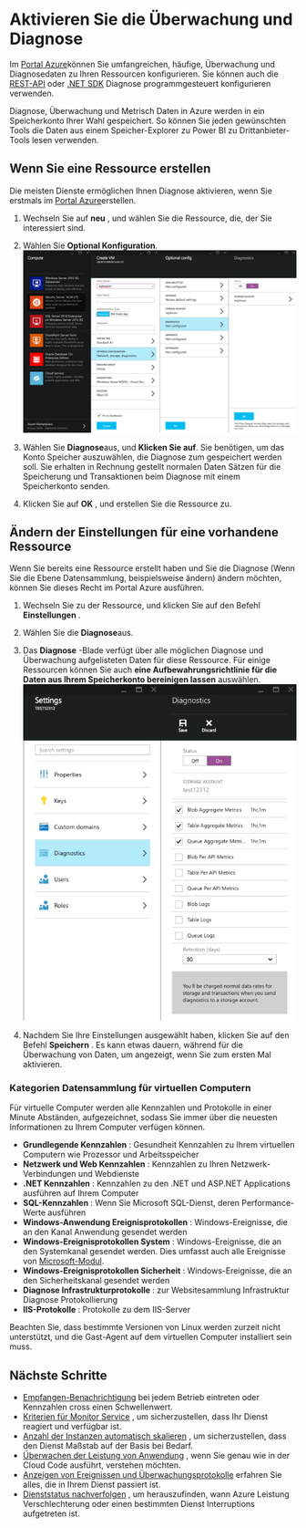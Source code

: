 <properties
    pageTitle="Überwachung aktivieren und Diagnose in Microsoft Azure | Microsoft Azure "
    description="Informationen Sie zum Einrichten der Diagnose für Ressourcen in Azure."
    authors="rboucher"
    manager="carolz"
    editor=""
    services="monitoring-and-diagnostics"
    documentationCenter="monitoring-and-diagnostics"/>

<tags
    ms.service="monitoring-and-diagnostics"
    ms.workload="na"
    ms.tgt_pltfrm="na"
    ms.devlang="na"
    ms.topic="article"
    ms.date="09/08/2015"
    ms.author="robb"/>

# <a name="enable-monitoring-and-diagnostics"></a>Aktivieren Sie die Überwachung und Diagnose

Im [Portal Azure](https://portal.azure.com)können Sie umfangreichen, häufige, Überwachung und Diagnosedaten zu Ihren Ressourcen konfigurieren. Sie können auch die [REST-API](https://msdn.microsoft.com/library/azure/dn931932.aspx) oder [.NET SDK](https://www.nuget.org/packages/Microsoft.Azure.Insights/) Diagnose programmgesteuert konfigurieren verwenden.

Diagnose, Überwachung und Metrisch Daten in Azure werden in ein Speicherkonto Ihrer Wahl gespeichert. So können Sie jeden gewünschten Tools die Daten aus einem Speicher-Explorer zu Power BI zu Drittanbieter-Tools lesen verwenden.

## <a name="when-you-create-a-resource"></a>Wenn Sie eine Ressource erstellen

Die meisten Dienste ermöglichen Ihnen Diagnose aktivieren, wenn Sie erstmals im [Portal Azure](https://portal.azure.com)erstellen.

1. Wechseln Sie auf **neu** , und wählen Sie die Ressource, die, der Sie interessiert sind.

2. Wählen Sie **Optional Konfiguration**.
    ![Diagnose blade](./media/insights-how-to-use-diagnostics/Insights_CreateTime.png)

3. Wählen Sie **Diagnose**aus, und **Klicken Sie auf**. Sie benötigen, um das Konto Speicher auszuwählen, die Diagnose zum gespeichert werden soll. Sie erhalten in Rechnung gestellt normalen Daten Sätzen für die Speicherung und Transaktionen beim Diagnose mit einem Speicherkonto senden.

4. Klicken Sie auf **OK** , und erstellen Sie die Ressource zu.

## <a name="change-settings-for-an-existing-resource"></a>Ändern der Einstellungen für eine vorhandene Ressource

Wenn Sie bereits eine Ressource erstellt haben und Sie die Diagnose (Wenn Sie die Ebene Datensammlung, beispielsweise ändern) ändern möchten, können Sie dieses Recht im Portal Azure ausführen.

1. Wechseln Sie zu der Ressource, und klicken Sie auf den Befehl **Einstellungen** .

2. Wählen Sie die **Diagnose**aus.

3. Das **Diagnose** -Blade verfügt über alle möglichen Diagnose und Überwachung aufgelisteten Daten für diese Ressource. Für einige Ressourcen können Sie auch **eine Aufbewahrungsrichtlinie für die Daten aus Ihrem Speicherkonto bereinigen lassen** auswählen.
    ![Speicher-Diagnose](./media/insights-how-to-use-diagnostics/Insights_StorageDiagnostics.png)

4. Nachdem Sie Ihre Einstellungen ausgewählt haben, klicken Sie auf den Befehl **Speichern** . Es kann etwas dauern, während für die Überwachung von Daten, um angezeigt, wenn Sie zum ersten Mal aktivieren.

### <a name="categories-of-data-collection-for-virtual-machines"></a>Kategorien Datensammlung für virtuellen Computern
Für virtuelle Computer werden alle Kennzahlen und Protokolle in einer Minute Abständen, aufgezeichnet, sodass Sie immer über die neuesten Informationen zu Ihrem Computer verfügen können.

- **Grundlegende Kennzahlen** : Gesundheit Kennzahlen zu Ihrem virtuellen Computern wie Prozessor und Arbeitsspeicher
- **Netzwerk und Web Kennzahlen** : Kennzahlen zu Ihren Netzwerk-Verbindungen und Webdienste
- **.NET Kennzahlen** : Kennzahlen zu den .NET und ASP.NET Applications ausführen auf Ihrem Computer
- **SQL-Kennzahlen** : Wenn Sie Microsoft SQL-Dienst, deren Performance-Werte ausführen
- **Windows-Anwendung Ereignisprotokollen** : Windows-Ereignisse, die an den Kanal Anwendung gesendet werden
- **Windows-Ereignisprotokollen System** : Windows-Ereignisse, die an den Systemkanal gesendet werden. Dies umfasst auch alle Ereignisse von [Microsoft-Modul](http://go.microsoft.com/fwlink/?LinkID=404171&clcid=0x409).
- **Windows-Ereignisprotokollen Sicherheit** : Windows-Ereignisse, die an den Sicherheitskanal gesendet werden
- **Diagnose Infrastrukturprotokolle** : zur Websitesammlung Infrastruktur Diagnose Protokollierung
- **IIS-Protokolle** : Protokolle zu dem IIS-Server

Beachten Sie, dass bestimmte Versionen von Linux werden zurzeit nicht unterstützt, und die Gast-Agent auf dem virtuellen Computer installiert sein muss.

## <a name="next-steps"></a>Nächste Schritte

* [Empfangen-Benachrichtigung](insights-receive-alert-notifications.md) bei jedem Betrieb eintreten oder Kennzahlen cross einen Schwellenwert.
* [Kriterien für Monitor Service](insights-how-to-customize-monitoring.md) , um sicherzustellen, dass Ihr Dienst reagiert und verfügbar ist.
* [Anzahl der Instanzen automatisch skalieren](insights-how-to-scale.md) , um sicherzustellen, dass den Dienst Maßstab auf der Basis bei Bedarf.
* [Überwachen der Leistung von Anwendung](../application-insights/app-insights-azure-web-apps.md) , wenn Sie genau wie in der Cloud Code ausführt, verstehen möchten.
* [Anzeigen von Ereignissen und Überwachungsprotokolle](insights-debugging-with-events.md) erfahren Sie alles, die in Ihrem Dienst passiert ist.
* [Dienststatus nachverfolgen](insights-service-health.md) , um herauszufinden, wann Azure Leistung Verschlechterung oder einen bestimmten Dienst Interruptions aufgetreten ist.
